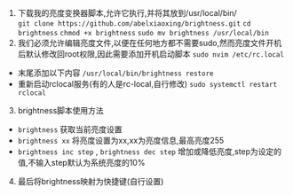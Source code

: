 1. 下载我的亮度变换器脚本,允许它执行,并将其放到/usr/local/bin/  
`git clone https://github.com/abelxiaoxing/brightness.git`
`cd brightness`
`chmod +x brightness`
`sudo mv brightness /usr/local/bin`
2. 我们必须允许编辑亮度文件,以便在任何地方都不需要sudo,然而亮度文件开机后默认修改回root权限,因此需要添加开机启动脚本
`sudo nvim /etc/rc.local`
  + 末尾添加以下内容
  `/usr/local/bin/brightness restore`
  + 重新启动rclocal服务(有的人是rc-local,自行修改)
  `sudo systemctl restart rclocal`
3. brightness脚本使用方法
  + `brightness` 获取当前亮度设置 
  + `brightness xx` 将亮度设置为xx,xx为亮度信息,最高亮度255
  + `brightness inc step` , `brightness dec step` 增加或降低亮度,step为设定的值,不输入step默认为系统亮度的10%
4. 最后将brightness映射为快捷键(自行设置)
